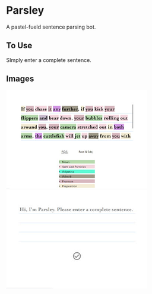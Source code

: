 # Parsley

A pastel-fueld sentence parsing bot. 

## To Use

SImply enter a complete sentence. 

## Images

![Example image 2](p2.jpg)
![Example image 1](p1.jpg)

